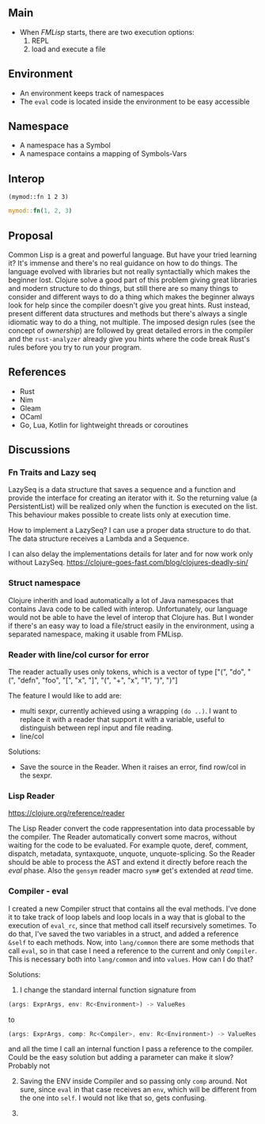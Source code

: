 ## Main

- When _FMLisp_ starts, there are two execution options:
  1. REPL
  2. load and execute a file

## Environment

- An environment keeps track of namespaces
- The `eval` code is located inside the environment to be easy accessible

## Namespace

- A namespace has a Symbol
- A namespace contains a mapping of Symbols-Vars

## Interop

```
(mymod::fn 1 2 3)
```

```rust
mymod::fn(1, 2, 3)
```

## Proposal

Common Lisp is a great and powerful language. But have your tried learning it? It's immense and there's no real guidance on how to do things. The language evolved with libraries but not really syntactially which makes the beginner lost.
Clojure solve a good part of this problem giving great libraries and modern structure to do things, but still there are so many things to consider and different ways to do a thing which makes the beginner always look for help since the compiler doesn't give you great hints.
Rust instead, present different data structures and methods but there's always a single idiomatic way to do a thing, not multiple. The imposed design rules (see the concept of _ownership_) are followed by great detailed errors in the compiler and the `rust-analyzer` already give you hints where the code break Rust's rules before you try to run your program.

## References

- Rust
- Nim
- Gleam
- OCaml
- Go, Lua, Kotlin for lightweight threads or coroutines

## Discussions

### Fn Traits and Lazy seq

LazySeq is a data structure that saves a sequence and a function and provide the interface for creating an iterator with it. So the returning value (a PersistentList) will be realized only when the function is executed on the list. This behaviour makes possible to create lists only at execution time.

How to implement a LazySeq? I can use a proper data structure to do that. The data structure receives a Lambda and a Sequence.

I can also delay the implementations details for later and for now work only without LazySeq.
https://clojure-goes-fast.com/blog/clojures-deadly-sin/

### Struct namespace

Clojure inherith and load automatically a lot of Java namespaces that contains Java code to be called with interop. Unfortunately, our language would not be able to have the level of interop that Clojure has. But I wonder if there's an easy way to load a file/struct easily in the environment, using a separated namespace, making it usable from FMLisp.

### Reader with line/col cursor for error

The reader actually uses only tokens, which is a vector of type
["(", "do", "(", "defn", "foo", "[", "x", "]", "(", "+", "x", "1", ")", ")"]

The feature I would like to add are:

- multi sexpr, currently achieved using a wrapping `(do ..)`. I want to replace it with a reader that support it with a variable, useful to distinguish between repl input and file reading.
- line/col

Solutions:

- Save the source in the Reader. When it raises an error, find row/col in the sexpr.

### Lisp Reader

https://clojure.org/reference/reader

The Lisp Reader convert the code rappresentation into data processable by the compiler.
The Reader automatically convert some macros, without waiting for the code to be evaluated. For example quote, deref, comment, dispatch, metadata, syntaxquote, unquote, unquote-splicing.
So the Reader should be able to process the AST and extend it directly before reach the _eval_ phase.
Also the `gensym` reader macro `sym#` get's extended at _read_ time.

### Compiler - eval

I created a new Compiler struct that contains all the eval methods. I've done it to take track of loop labels and loop locals in a way that is global to the execution of `eval_rc`, since that method call itself recursively sometimes.
To do that, I've saved the two variables in a struct, and added a reference `&self` to each methods. Now, into `lang/common` there are some methods that call `eval`, so in that case I need a reference to the current and only `Compiler`. This is necessary both into `lang/common` and into `values`. How can I do that?

Solutions:

1. I change the standard internal function signature from

```rust
(args: ExprArgs, env: Rc<Environment>) -> ValueRes
```

to

```rust
(args: ExprArgs, comp: Rc<Compiler>, env: Rc<Environment>) -> ValueRes
```

and all the time I call an internal function I pass a reference to the compiler. Could be the easy solution but adding a parameter can make it slow? Probably not

2. Saving the ENV inside Compiler and so passing only `comp` around. Not sure, since `eval` in that case receives an `env`, which will be different from the one into `self`. I would not like that so, gets confusing.

3.
